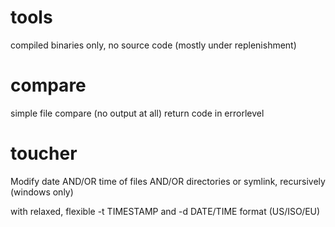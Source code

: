 # tools
compiled binaries only, no source code (mostly under replenishment)

# compare
simple file compare (no output at all) return code in errorlevel

# toucher
Modify date AND/OR time of files AND/OR directories or symlink, recursively (windows only)

with relaxed, flexible -t TIMESTAMP and -d DATE/TIME format (US/ISO/EU)
